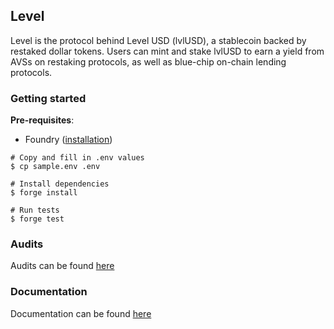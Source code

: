 ## Level

Level is the protocol behind Level USD (lvlUSD), a stablecoin backed by restaked dollar tokens. Users can mint and stake lvlUSD to earn a yield from AVSs on restaking protocols, as well as blue-chip on-chain lending protocols.

### Getting started

**Pre-requisites**:

- Foundry ([installation](https://book.getfoundry.sh/getting-started/installation))

```
# Copy and fill in .env values
$ cp sample.env .env

# Install dependencies
$ forge install

# Run tests
$ forge test
```

### Audits

Audits can be found [here](https://level-money.gitbook.io/docs/technical-documentation/audits)

### Documentation

Documentation can be found [here](https://level-money.gitbook.io/)

